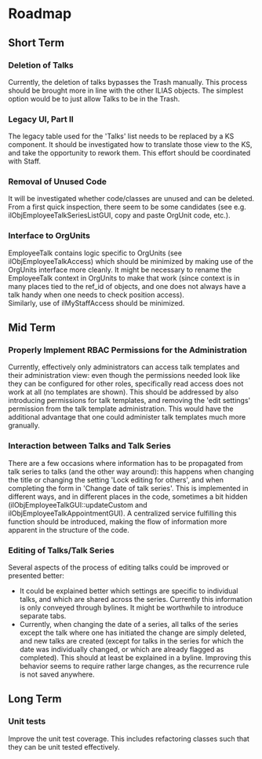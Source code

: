 # Roadmap

## Short Term

### Deletion of Talks

Currently, the deletion of talks bypasses the Trash manually. This
process should be brought more in line with the other ILIAS objects.
The simplest option would be to just allow Talks to be in the Trash.

### Legacy UI, Part II

The legacy table used for the 'Talks' list needs to be replaced by
a KS component. It should be investigated how to translate those view
to the KS, and take the opportunity to rework them. This effort should
be coordinated with Staff.

### Removal of Unused Code

It will be investigated whether code/classes are unused and can be
deleted. From a first quick inspection, there seem to be some candidates
(see e.g. ilObjEmployeeTalkSeriesListGUI, copy and paste OrgUnit code,
etc.).

### Interface to OrgUnits

EmployeeTalk contains logic specific to OrgUnits (see 
ilObjEmployeeTalkAccess) which should be minimized by making use of
the OrgUnits interface more cleanly. It might be necessary to rename the
EmployeeTalk context in OrgUnits to make that work (since context is in
many places tied to the ref_id of objects, and one does not always have a
talk handy when one needs to check position access).<br>
Similarly, use of ilMyStaffAccess should be minimized.

## Mid Term

### Properly Implement RBAC Permissions for the Administration

Currently, effectively only administrators can access talk templates and
their administration view: even though the permissions needed look like
they can be configured for other roles, specifically read access does
not work at all (no templates are shown). This should be addressed by also
introducing permissions for talk templates, and removing the 'edit settings'
permission from the talk template administration. This would have the 
additional advantage that one could administer talk templates much more
granually.

### Interaction between Talks and Talk Series

There are a few occasions where information has to be propagated from talk
series to talks (and the other way around): this happens when changing the
title or changing the setting 'Lock editing for others', and when completing
the form in 'Change date of talk series'. This is implemented in different
ways, and in different places in the code, sometimes a bit hidden
(ilObjEmployeeTalkGUI::updateCustom and ilObjEmployeeTalkAppointmentGUI).
A centralized service fulfilling this function should be introduced, making
the flow of information more apparent in the structure of the code.

### Editing of Talks/Talk Series

Several aspects of the process of editing talks could be improved or
presented better:
- It could be explained better which settings are specific to individual
talks, and which are shared across the series. Currently this information
is only conveyed through bylines. It might be worthwhile to introduce 
separate tabs.
- Currently, when changing the date of a series, all talks of the series
except the talk where one has initiated the change are simply deleted, and
new talks are created (except for talks in the series for which the
date was individually changed, or which are already flagged as completed).
This should at least be explained in a byline. Improving this behavior
seems to require rather large changes, as the recurrence rule is not saved
anywhere.

## Long Term

### Unit tests

Improve the unit test coverage. This includes refactoring classes such
that they can be unit tested effectively.
